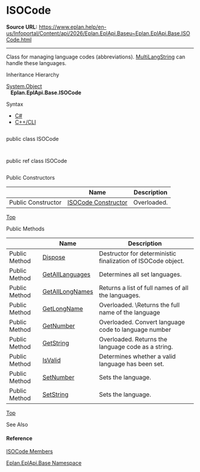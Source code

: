 # ISOCode

**Source URL:** https://www.eplan.help/en-us/Infoportal/Content/api/2026/Eplan.EplApi.Baseu~Eplan.EplApi.Base.ISOCode.html

---

Class for managing language codes (abbreviations). [MultiLangString](Eplan.EplApi.Baseu~Eplan.EplApi.Base.MultiLangString.html) can handle these languages.

Inheritance Hierarchy

[System.Object](#)  
   **Eplan.EplApi.Base.ISOCode**

Syntax

- [C#](#i-syntax-CS)
- [C++/CLI](#i-syntax-CPP2005)

```
```
public class ISOCode
```
```

```
```
public ref class ISOCode
```
```



Public Constructors

|  | Name | Description |
| --- | --- | --- |
| Public Constructor | [ISOCode Constructor](Eplan.EplApi.Baseu~Eplan.EplApi.Base.ISOCode~_ctor.html) | Overloaded. |

[Top](#top)




Public Methods

|  | Name | Description |
| --- | --- | --- |
| Public Method | [Dispose](Eplan.EplApi.Baseu~Eplan.EplApi.Base.ISOCode~Dispose().html) | Destructor for deterministic finalization of ISOCode object. |
| Public Method | [GetAllLanguages](Eplan.EplApi.Baseu~Eplan.EplApi.Base.ISOCode~GetAllLanguages.html) | Determines all set languages. |
| Public Method | [GetAllLongNames](Eplan.EplApi.Baseu~Eplan.EplApi.Base.ISOCode~GetAllLongNames.html) | Returns a list of full names of all the languages. |
| Public Method | [GetLongName](Eplan.EplApi.Baseu~Eplan.EplApi.Base.ISOCode~GetLongName.html) | Overloaded. \Returns the full name of the language |
| Public Method | [GetNumber](Eplan.EplApi.Baseu~Eplan.EplApi.Base.ISOCode~GetNumber.html) | Overloaded. Convert language code to language number |
| Public Method | [GetString](Eplan.EplApi.Baseu~Eplan.EplApi.Base.ISOCode~GetString.html) | Overloaded. Returns the language code as a string. |
| Public Method | [IsValid](Eplan.EplApi.Baseu~Eplan.EplApi.Base.ISOCode~IsValid.html) | Determines whether a valid language has been set. |
| Public Method | [SetNumber](Eplan.EplApi.Baseu~Eplan.EplApi.Base.ISOCode~SetNumber.html) | Sets the language. |
| Public Method | [SetString](Eplan.EplApi.Baseu~Eplan.EplApi.Base.ISOCode~SetString.html) | Sets the language. |

[Top](#top)




See Also

#### Reference

[ISOCode Members](Eplan.EplApi.Baseu~Eplan.EplApi.Base.ISOCode_members.html)
  
[Eplan.EplApi.Base Namespace](Eplan.EplApi.Baseu~Eplan.EplApi.Base_namespace.html)